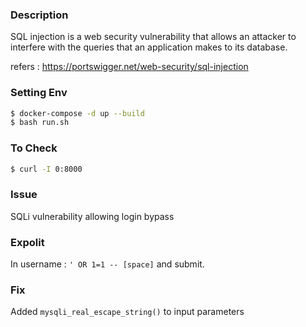 ### Description

SQL injection is a web security vulnerability that allows an attacker to interfere with the queries that an application makes to its database.

refers :  https://portswigger.net/web-security/sql-injection

### Setting Env

```bash
$ docker-compose -d up --build
$ bash run.sh
```
### To Check

```bash
$ curl -I 0:8000

```

### Issue 

SQLi vulnerability allowing login bypass

### Expolit

In username : ``' OR 1=1 -- [space]`` and submit.

### Fix

Added `mysqli_real_escape_string()` to input parameters
